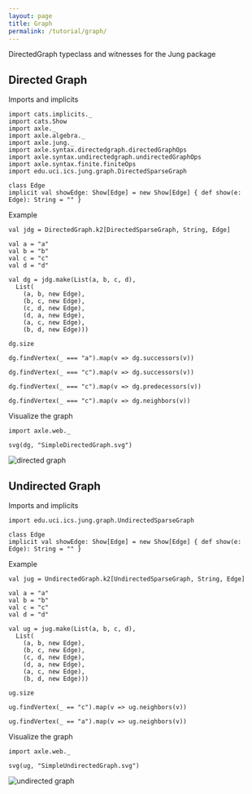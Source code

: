 ```yaml
---
layout: page
title: Graph
permalink: /tutorial/graph/
---
```


DirectedGraph typeclass and witnesses for the Jung package

Directed Graph
--------------

Imports and implicits

```tut:book:silent
import cats.implicits._
import cats.Show
import axle._
import axle.algebra._
import axle.jung._
import axle.syntax.directedgraph.directedGraphOps
import axle.syntax.undirectedgraph.undirectedGraphOps
import axle.syntax.finite.finiteOps
import edu.uci.ics.jung.graph.DirectedSparseGraph

class Edge
implicit val showEdge: Show[Edge] = new Show[Edge] { def show(e: Edge): String = "" }
```

Example

```tut:book
val jdg = DirectedGraph.k2[DirectedSparseGraph, String, Edge]

val a = "a"
val b = "b"
val c = "c"
val d = "d"

val dg = jdg.make(List(a, b, c, d),
  List(
    (a, b, new Edge),
    (b, c, new Edge),
    (c, d, new Edge),
    (d, a, new Edge),
    (a, c, new Edge),
    (b, d, new Edge)))
```

```tut:book
dg.size

dg.findVertex(_ === "a").map(v => dg.successors(v))

dg.findVertex(_ === "c").map(v => dg.successors(v))

dg.findVertex(_ === "c").map(v => dg.predecessors(v))

dg.findVertex(_ === "c").map(v => dg.neighbors(v))
```

Visualize the graph

```tut:book
import axle.web._

svg(dg, "SimpleDirectedGraph.svg")
```

![directed graph](/tutorial/images/SimpleDirectedGraph.svg)

Undirected Graph
----------------

Imports and implicits

```tut:book:silent
import edu.uci.ics.jung.graph.UndirectedSparseGraph

class Edge
implicit val showEdge: Show[Edge] = new Show[Edge] { def show(e: Edge): String = "" }
```

Example

```tut:book
val jug = UndirectedGraph.k2[UndirectedSparseGraph, String, Edge]

val a = "a"
val b = "b"
val c = "c"
val d = "d"

val ug = jug.make(List(a, b, c, d),
  List(
    (a, b, new Edge),
    (b, c, new Edge),
    (c, d, new Edge),
    (d, a, new Edge),
    (a, c, new Edge),
    (b, d, new Edge)))
```

```tut:book
ug.size

ug.findVertex(_ == "c").map(v => ug.neighbors(v))

ug.findVertex(_ == "a").map(v => ug.neighbors(v))
```

Visualize the graph

```tut:book
import axle.web._

svg(ug, "SimpleUndirectedGraph.svg")
```

![undirected graph](/tutorial/images/SimpleUndirectedGraph.svg)
